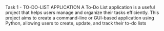  Task 1 - TO-DO-LIST APPLICATION
 A To-Do List application is a useful project that helps users manage
 and organize their tasks efficiently. This project aims to create a
 command-line or GUI-based application using Python, allowing
 users to create, update, and track their to-do lists

